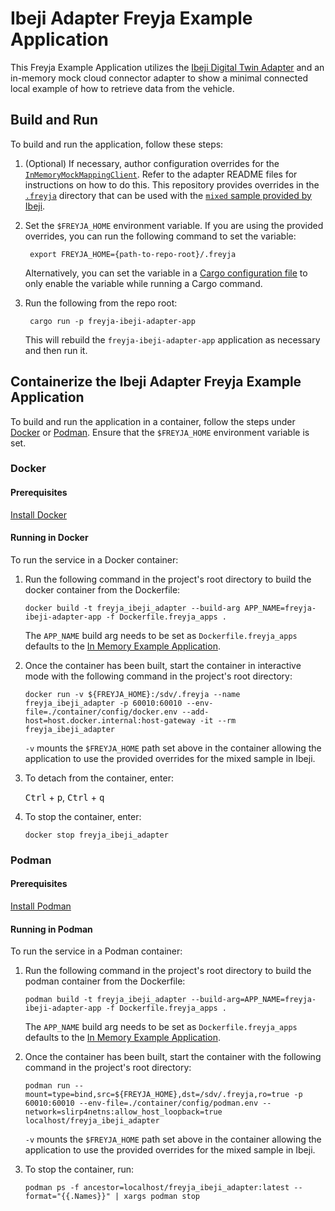# Ibeji Adapter Freyja Example Application

This Freyja Example Application utilizes the [Ibeji Digital Twin Adapter](../../freyja_adapters/digital_twin/ibeji_adapter/) and an in-memory mock cloud connector adapter to show a minimal connected local example of how to retrieve data from the vehicle.

## Build and Run

To build and run the application, follow these steps:

1. (Optional) If necessary, author configuration overrides for the [`InMemoryMockMappingClient`](https://github.com/eclipse-ibeji/freyja/tree/main/mapping_clients/in_memory_mock_mapping_client). Refer to the adapter README files for instructions on how to do this. This repository provides overrides in the [`.freyja`](../../.freyja/) directory that can be used with the [`mixed` sample provided by Ibeji](https://github.com/eclipse-ibeji/ibeji/tree/main/samples/mixed).

1. Set the `$FREYJA_HOME` environment variable. If you are using the provided overrides, you can run the following command to set the variable:

        export FREYJA_HOME={path-to-repo-root}/.freyja

    Alternatively, you can set the variable in a [Cargo configuration file](https://doc.rust-lang.org/cargo/reference/config.html) to only enable the variable while running a Cargo command.

1. Run the following from the repo root:

        cargo run -p freyja-ibeji-adapter-app

    This will rebuild the `freyja-ibeji-adapter-app` application as necessary and then run it.

## Containerize the Ibeji Adapter Freyja Example Application

To build and run the application in a container, follow the steps under [Docker](#docker) or
[Podman](#podman). Ensure that the `$FREYJA_HOME` environment variable is set.

### Docker

#### Prerequisites

[Install Docker](https://docs.docker.com/engine/install/)

#### Running in Docker

To run the service in a Docker container:

1. Run the following command in the project's root directory to build the docker container from the
Dockerfile:

    ```shell
    docker build -t freyja_ibeji_adapter --build-arg APP_NAME=freyja-ibeji-adapter-app -f Dockerfile.freyja_apps .
    ```

    The `APP_NAME` build arg needs to be set as `Dockerfile.freyja_apps` defaults to the
    [In Memory Example Application](../in_memory/).

1. Once the container has been built, start the container in interactive mode with the following
command in the project's root directory:

    ```shell
    docker run -v ${FREYJA_HOME}:/sdv/.freyja --name freyja_ibeji_adapter -p 60010:60010 --env-file=./container/config/docker.env --add-host=host.docker.internal:host-gateway -it --rm freyja_ibeji_adapter
    ```

    `-v` mounts the `$FREYJA_HOME` path set above in the container allowing the application to use
    the provided overrides for the mixed sample in Ibeji.

1. To detach from the container, enter:

    <kbd>Ctrl</kbd> + <kbd>p</kbd>, <kbd>Ctrl</kbd> + <kbd>q</kbd>

1. To stop the container, enter:

    ```shell
    docker stop freyja_ibeji_adapter
    ```

### Podman

#### Prerequisites

[Install Podman](https://podman.io/docs/installation)

#### Running in Podman

To run the service in a Podman container:

1. Run the following command in the project's root directory to build the podman container from the
Dockerfile:

    ```shell
    podman build -t freyja_ibeji_adapter --build-arg=APP_NAME=freyja-ibeji-adapter-app -f Dockerfile.freyja_apps .
    ```

    The `APP_NAME` build arg needs to be set as `Dockerfile.freyja_apps` defaults to the
    [In Memory Example Application](../in_memory/).

1. Once the container has been built, start the container with the following command in the
project's root directory:

    ```shell
    podman run --mount=type=bind,src=${FREYJA_HOME},dst=/sdv/.freyja,ro=true -p 60010:60010 --env-file=./container/config/podman.env --network=slirp4netns:allow_host_loopback=true localhost/freyja_ibeji_adapter
    ```

    `-v` mounts the `$FREYJA_HOME` path set above in the container allowing the application to use
    the provided overrides for the mixed sample in Ibeji.

1. To stop the container, run:

    ```shell
    podman ps -f ancestor=localhost/freyja_ibeji_adapter:latest --format="{{.Names}}" | xargs podman stop
    ```
